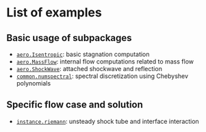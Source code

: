 # List of examples

## Basic usage of subpackages

- [`aero.Isentropic`](aero.Isentropic): basic stagnation computation
- [`aero.MassFlow`](aero.MassFlow): internal flow computations related to mass flow
- [`aero.ShockWave`](aero.ShockWave): attached shockwave and reflection
- [`common.numspectral`](common.numspectral): spectral discretization using Chebyshev polynomials

## Specific flow case and solution

- [`instance.riemann`](instance.riemann): unsteady shock tube and interface interaction
